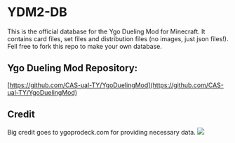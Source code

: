# YDM2-DB
This is the official database for the Ygo Dueling Mod for Minecraft. It contains card files, set files and distribution files (no images, just json files!). Fell free to fork this repo to make your own database.
## Ygo Dueling Mod Repository:
[https://github.com/CAS-ual-TY/YgoDuelingMod](https://github.com/CAS-ual-TY/YgoDuelingMod)
## Credit
Big credit goes to ygoprodeck.com for providing necessary data.
![](https://i.imgur.com/ogOdaqa.png)
